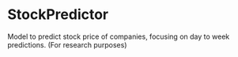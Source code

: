 # StockPredictor
Model to predict stock price of companies, focusing on day to week predictions. (For research purposes)
